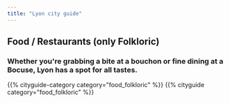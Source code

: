 ```yaml
---
title: "Lyon city guide"
---
```


## Food / Restaurants (only Folkloric)

### Whether you're grabbing a bite at a bouchon or fine dining at a Bocuse, Lyon has a spot for all tastes.

{{% cityguide-category category="food_folkloric" %}}
{{% cityguide category="food_folkloric" %}}

